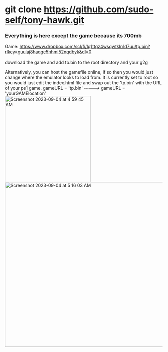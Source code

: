 # git clone https://github.com/sudo-self/tony-hawk.git
### Everything is here except the game because its 700mb<br>
Game: https://www.dropbox.com/scl/fi/lq1ttqz4wsqwtkln1d7uu/tp.bin?rlkey=guulaj8haqge5hhmi52nqdbyk&dl=0  <br><br>
download the game and add tb.bin to the root directory and your g2g<br>

Alternatively, you can host the gamefile online, if so then you would just change where the emulator looks to load from. It is currently set to root so you would just edit the index.html file and swap out the 'tp.bin' with the URL of your ps1 game.  gameURL = 'tp.bin' ----->  gameURL = 'yourGAMElocation'  <br>
<img width="274" alt="Screenshot 2023-09-04 at 4 59 45 AM" src="https://github.com/sudo-self/tony-hawk/assets/119916323/f07c6e69-fb27-4bc3-8d33-922d46a06cde">
<img width="527" alt="Screenshot 2023-09-04 at 5 16 03 AM" src="https://github.com/sudo-self/tony-hawk/assets/119916323/6d6e8b6d-33c3-4880-834d-af978b54e3f4">
